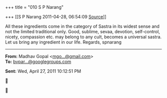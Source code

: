 +++
title = "010 S P Narang"

+++
[[S P Narang	2011-04-28, 06:54:09 [Source](https://groups.google.com/g/bvparishat/c/gEYWpLS1S5c)]]



All these ingredients come in the category of Sastra in its widest sense and not the limited traditional only. Good, sublime, sevaa, devotion, self-control, nicety, compassion etc. may belong to any cult, becomes a universal sastra. Let us bring any ingredient in our life. Regards, spnarang

  

------------------------------------------------------------------------

**From:** Madhav Gopal \<[mgo...@gmail.com]()\>  
**To:** [bvpar...@googlegroups.com]()  

**Sent:** Wed, April 27, 2011 10:12:51 PM





